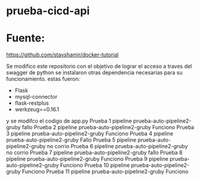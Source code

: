 # prueba-cicd-api

# Fuente:
https://github.com/stavshamir/docker-tutorial

Se modifico este repositorio con el objetivo de lograr el acceso a traves del swagger de python
se instalaron otras dependencia necesarias para su funcionamiento.
estas fueron:
- Flask
- mysql-connector
- flask-restplus
- werkzeug==0.16.1

y se modifco el codigo de app.py
Prueba 1 pipeline prueba-auto-pipeline2-gruby fallo
Prueba 2 pipeline prueba-auto-pipeline2-gruby Funciono
Prueba 3 pipeline prueba-auto-pipeline2-gruby Funciono
Prueba 4 pipeline prueba-auto-pipeline2-gruby Fallo
Prueba 5 pipeline prueba-auto-pipeline2-gruby no corrio
Prueba 6 pipeline prueba-auto-pipeline2-gruby no corrio
Prueba 7 pipeline prueba-auto-pipeline2-gruby fallo
Prueba 8 pipeline prueba-auto-pipeline2-gruby Funciono
Prueba 9 pipeline prueba-auto-pipeline2-gruby Funciono
Prueba 10 pipeline prueba-auto-pipeline2-gruby Funciono
Prueba 11 pipeline prueba-auto-pipeline2-gruby Funciono
